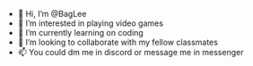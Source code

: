 - 👋 Hi, I’m @BagLee
- 👀 I’m interested in playing video games
- 🌱 I’m currently learning on coding 
- 💞️ I’m looking to collaborate with my fellow classmates 
- 📫 You could dm me in discord or message me in messenger

<!---
BagLee/BagLee is a ✨ special ✨ repository because its `README.md` (this file) appears on your GitHub profile.
You can click the Preview link to take a look at your changes.
--->

